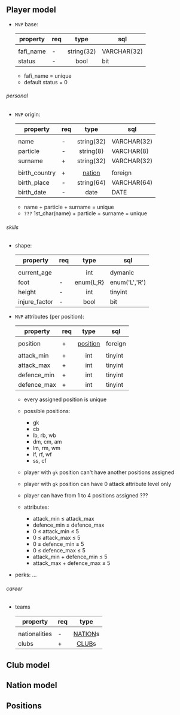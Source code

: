 
## Player model

- `MVP` base:

  | property      |req| type                                    | sql           |
  |---------------|---|:---------------------------------------:|---------------|
  |               |   |                                         |               |
  | fafi_name     | - | string(32)                              | VARCHAR(32)   |
  | status        | - | bool                                    | bit           |

  - fafi_name = unique
  - default status = 0

###### personal

- `MVP` origin:

  | property      |req| type                                    | sql           |
  |---------------|---|:---------------------------------------:|---------------|
  |               |   |                                         |               |
  | name          | - | string(32)                              | VARCHAR(32)   |
  | particle      | - | string(8)                               | VARCHAR(8)    |
  | surname       | + | string(32)                              | VARCHAR(32)   |
  |               |   |                                         |               |
  | birth_country | + | [nation](./models.MD/#nation-model)     | foreign       |
  | birth_place   | - | string(64)                              | VARCHAR(64)   |
  | birth_date    | - | date                                    | DATE          |

  - name + particle + surname = unique
  - `???` 1st_char(name) + particle + surname = unique




  
###### skills

- shape:

  | property      |req| type                                    | sql           |
  |---------------|---|:---------------------------------------:|---------------|
  |               |   |                                         |               |
  | current_age   |   | int                                     | dymanic       |
  | foot          | - | enum{L;R}                               | enum('L','R') |
  | height        | - | int                                     | tinyint       |
  | injure_factor | - | bool                                    | bit           |

- `MVP` attributes (per position):

  | property      |req| type                                    | sql           |
  |---------------|---|:---------------------------------------:|---------------|
  |               |   |                                         |               |
  | position      | + | [position](./models.MD/#positions)      | foreign       |
  |               |   |                                         |               |
  | attack_min    | + | int                                     | tinyint       |
  | attack_max    | + | int                                     | tinyint       |
  | defence_min   | + | int                                     | tinyint       |
  | defence_max   | + | int                                     | tinyint       |

  - every assigned position is unique
  - possible positions:
    - gk
    - cb
    - lb, rb, wb
    - dm, cm, am
    - lm, rm, wm
    - lf, rf, wf
    - ss, cf

  - player with `gk` position can't have another positions assigned
  - player with `gk` position can have 0 attack attribute level only
  - player can have from 1 to 4 positions assigned ???
  - attributes:
    - attack_min ≤ attack_max
    - defence_min ≤ defence_max
    - 0 ≤ attack_min ≤ 5
    - 0 ≤ attack_max ≤ 5
    - 0 ≤ defence_min ≤ 5
    - 0 ≤ defence_max ≤ 5
    - attack_min + defence_min ≤ 5
    - attack_max + defence_max ≤ 5

- perks: ...

###### career

- teams

  | property      |req| type                                    |
  |---------------|---|:---------------------------------------:|
  |               |   |                                         |
  | nationalities | - | [NATION](./models.MD/#nation-model)s    |
  | clubs         | + | [CLUB](./models.MD/#club-model)s        |




## Club model

## Nation model

## Positions

    